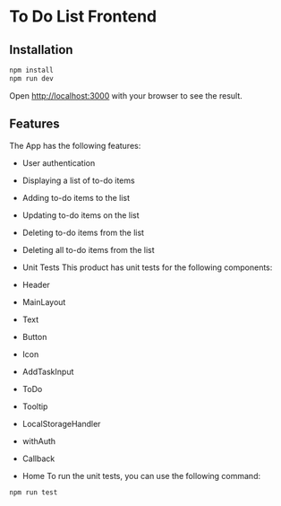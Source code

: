 # To Do List Frontend

## Installation

```bash
npm install
npm run dev
```

Open [http://localhost:3000](http://localhost:3000) with your browser to see the result.

## Features

The App has the following features:

- User authentication
- Displaying a list of to-do items
- Adding to-do items to the list
- Updating to-do items on the list
- Deleting to-do items from the list
- Deleting all to-do items from the list
- Unit Tests
  This product has unit tests for the following components:

- Header
- MainLayout
- Text
- Button
- Icon
- AddTaskInput
- ToDo
- Tooltip
- LocalStorageHandler
- withAuth
- Callback
- Home
  To run the unit tests, you can use the following command:

```bash
npm run test
```
